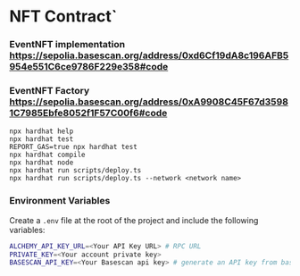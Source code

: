 # NFT Contract`

### EventNFT implementation https://sepolia.basescan.org/address/0xd6Cf19dA8c196AFB5954e551C6ce9786F229e358#code

### EventNFT Factory https://sepolia.basescan.org/address/0xA9908C45F67d35981C7985Ebfe8052f1F57C00f6#code

```shell
npx hardhat help
npx hardhat test
REPORT_GAS=true npx hardhat test
npx hardhat compile
npx hardhat node
npx hardhat run scripts/deploy.ts
npx hardhat run scripts/deploy.ts --network <network name>
```

### Environment Variables

Create a `.env` file at the root of the project and include the following variables:

```bash
ALCHEMY_API_KEY_URL=<Your API Key URL> # RPC URL
PRIVATE_KEY=<Your account private key>
BASESCAN_API_KEY=<Your Basescan api key> # generate an API key from basescan.org
```
